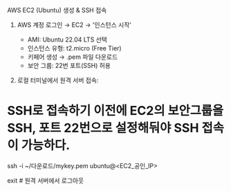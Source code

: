 AWS EC2 (Ubuntu) 생성 & SSH 접속

1) AWS 계정 로그인 → EC2 → '인스턴스 시작'
   - AMI: Ubuntu 22.04 LTS 선택
   - 인스턴스 유형: t2.micro (Free Tier)
   - 키페어 생성 → .pem 파일 다운로드
   - 보안 그룹: 22번 포트(SSH) 허용

2) 로컬 터미널에서 원격 서버 접속:
# SSH로 접속하기 이전에 EC2의 보안그룹을 SSH, 포트 22번으로 설정해둬야 SSH 접속이 가능하다.
ssh -i ~/다운로드/mykey.pem ubuntu@<EC2_공인_IP>

exit # 원격 서버에서 로그아웃